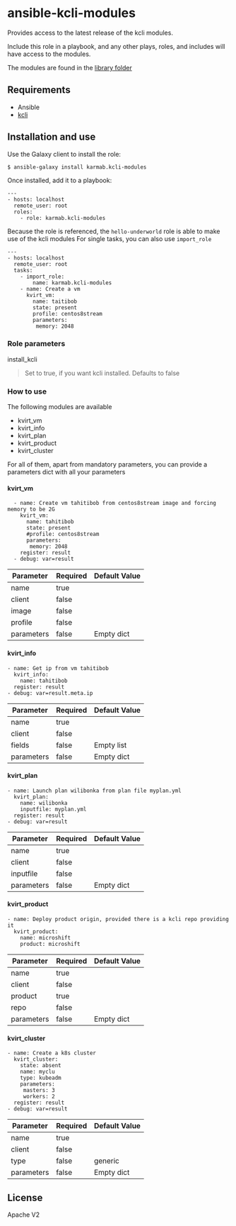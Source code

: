 # ansible-kcli-modules

Provides access to the latest release of the kcli modules. 

Include this role in a playbook, and any other plays, roles, and includes will have access to the modules.

The modules are found in the [library folder](./library)

## Requirements

- Ansible
- [kcli](https://github.com/karmab/kcli)

## Installation and use

Use the Galaxy client to install the role:

```
$ ansible-galaxy install karmab.kcli-modules
```

Once installed, add it to a playbook:

```
---
- hosts: localhost
  remote_user: root
  roles:
    - role: karmab.kcli-modules
```

Because the role is referenced, the `hello-underworld` role is able to make use of the kcli modules
For single tasks, you can also use `import_role`


```
---
- hosts: localhost
  remote_user: root
  tasks:
    - import_role:
        name: karmab.kcli-modules
    - name: Create a vm
      kvirt_vm:
        name: taitibob
        state: present
        profile: centos8stream
        parameters:
         memory: 2048
```

### Role parameters

install_kcli
> Set to true, if you want kcli installed. Defaults to false

### How to use 

The following modules are available

- kvirt_vm
- kvirt_info
- kvirt_plan
- kvirt_product
- kvirt_cluster

For all of them, apart from mandatory parameters, you can provide a parameters dict with all your parameters

#### kvirt_vm

```
  - name: Create vm tahitibob from centos8stream image and forcing memory to be 2G
    kvirt_vm:
      name: tahitibob
      state: present
      #profile: centos8stream
      parameters:
       memory: 2048
    register: result
  - debug: var=result
```

|Parameter   |Required |Default Value         |
|------------|---------|----------------------|
|name        |true     |                      |
|client      |false    |                      |
|image       |false    |                      |
|profile     |false    |                      |
|parameters  |false    |Empty dict            |

#### kvirt_info

```
- name: Get ip from vm tahitibob
  kvirt_info:
    name: tahitibob
  register: result
- debug: var=result.meta.ip
```

|Parameter   |Required |Default Value         |
|------------|---------|----------------------|
|name        |true     |                      |
|client      |false    |                      |
|fields      |false    |Empty list            |
|parameters  |false    |Empty dict            |

#### kvirt_plan

```
- name: Launch plan wilibonka from plan file myplan.yml
  kvirt_plan:
    name: wilibonka
    inputfile: myplan.yml
  register: result
- debug: var=result
```

|Parameter   |Required |Default Value         |
|------------|---------|----------------------|
|name        |true     |                      |
|client      |false    |                      |
|inputfile   |false    |                      |
|parameters  |false    |Empty dict            |

#### kvirt_product

```
- name: Deploy product origin, provided there is a kcli repo providing it
  kvirt_product:
    name: microshift
    product: microshift
```

|Parameter   |Required |Default Value         |
|------------|---------|----------------------|
|name        |true     |                      |
|client      |false    |                      |
|product     |true     |                      |
|repo        |false    |                      |
|parameters  |false    |Empty dict            |

#### kvirt_cluster

```
- name: Create a k8s cluster
  kvirt_cluster:
    state: absent
    name: myclu
    type: kubeadm
    parameters:
     masters: 3
     workers: 2
  register: result
- debug: var=result
```

|Parameter   |Required |Default Value         |
|------------|---------|----------------------|
|name        |true     |                      |
|client      |false    |                      |
|type        |false    |generic               |
|parameters  |false    |Empty dict            |

## License

Apache V2

